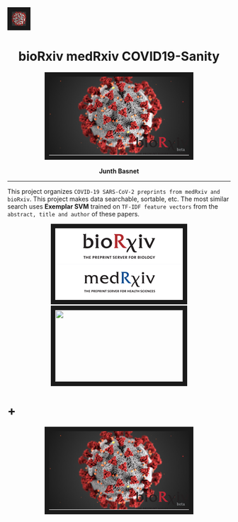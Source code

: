  <img src="./static/favicon.png" border="10">
   <p align="center">
   <h1 align="center">bioRxiv medRxiv COVID19-Sanity</h1>
</p>

<p align="center">
  <img src="./static/bioRxiv_COVID-19.png" border="10">
</p>
<p align="center">
  <strong>Junth Basnet</strong>
</p>

---

This project organizes `COVID-19 SARS-CoV-2 preprints from medRxiv and bioRxiv`. This project makes data searchable, sortable, etc. The most similar search uses **Exemplar SVM** trained on `TF-IDF feature vectors` from the `abstract, title and author` of these papers.

<p align="center">
  <img src="./assets/bioRxiv-medRxiv.png" border="10">  <img src="https://imgur.com/zIWk2E5.png" border="10" width="288" height="162">
</p>
<h1>+</h1>
<p align="center">
  <img src="./assets/bioRxiv_COVID-19_Logo.png" border="10">
  </p>
